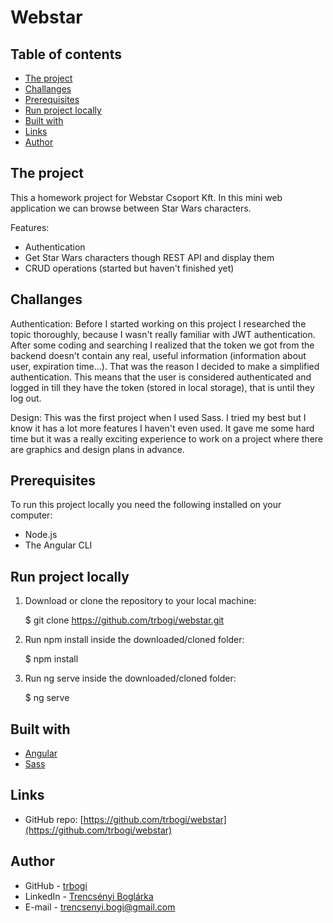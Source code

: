 # Webstar

## Table of contents

- [The project](#the-project)
- [Challanges](#challanges)
- [Prerequisites](#prerequisites)
- [Run project locally](#run-project-locally)
- [Built with](#built-with)
- [Links](#links)
- [Author](#author)


## The project

This a homework project for Webstar Csoport Kft. In this mini web application we can browse between Star Wars characters.

Features:
- Authentication
- Get Star Wars characters though REST API and display them
- CRUD operations (started but haven't finished yet)

## Challanges

Authentication: Before I started working on this project I researched the topic thoroughly, because I wasn't really familiar with JWT authentication. After some coding and searching I realized that the token we got from the backend doesn't contain any real, useful information (information about user, expiration time...). That was the reason I decided to make a simplified authentication. This means that the user is considered authenticated and logged in till they have the token (stored in local storage), that is until they log out.

Design: This was the first project when I used Sass. I tried my best but I know it has a lot more features I haven't even used. 
It gave me some hard time but it was a really exciting experience to work on a project where there are graphics and design plans in advance.

## Prerequisites
To run this project locally you need the following installed on your computer:
- Node.js
- The Angular CLI

## Run project locally
1. Download or clone the repository to your local machine:

    $ git clone https://github.com/trbogi/webstar.git


2. Run npm install inside the downloaded/cloned folder:

    $ npm install

3. Run ng serve inside the downloaded/cloned folder:

    $ ng serve

## Built with

- [Angular](https://angular.io/)
- [Sass](https://sass-lang.com/)

## Links

- GitHub repo: [https://github.com/trbogi/webstar](https://github.com/trbogi/webstar)

## Author

- GitHub - [trbogi](https://github.com/trbogi)
- LinkedIn - [Trencsényi Boglárka](https://www.linkedin.com/in/bogl%C3%A1rka-trencs%C3%A9nyi-16649720b/)
- E-mail - trencsenyi.bogi@gmail.com
